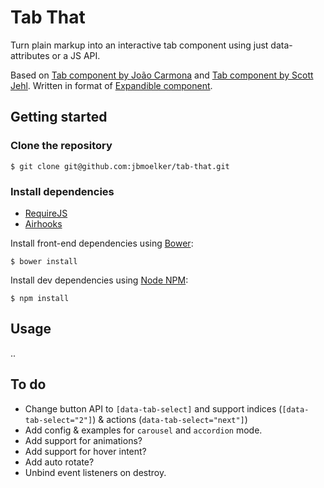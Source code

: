 # Tab That

Turn plain markup into an interactive tab component using just data-attributes or a JS API.

Based on [Tab component by João Carmona](https://bitbucket.org/voorhoede/tabthat) and [Tab component by Scott Jehl](http://filamentgroup.com/dwpe/code/tabs/index.html).
Written in format of [Expandible component](https://github.com/jbmoelker/expandible).

## Getting started

### Clone the repository

    $ git clone git@github.com:jbmoelker/tab-that.git
    
### Install dependencies

* [RequireJS](https://github.com/jrburke/requirejs-bower)
* [Airhooks](https://github.com/voorhoede/airhooks)

Install front-end dependencies using [Bower](https://github.com/bower/bower):

    $ bower install
    
Install dev dependencies using [Node NPM](http://nodejs.org/):

    $ npm install

## Usage

 ..

## To do

* Change button API to `[data-tab-select]` and support indices (`[data-tab-select="2"]`) & actions (`data-tab-select="next"]`)
* Add config & examples for `carousel` and `accordion` mode.
* Add support for animations?
* Add support for hover intent?
* Add auto rotate?
* Unbind event listeners on destroy.
